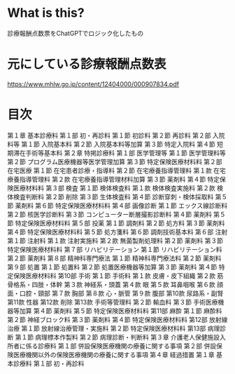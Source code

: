 # What is this?
診療報酬点数票をChatGPTでロジック化したもの

# 元にしている診療報酬点数表
https://www.mhlw.go.jp/content/12404000/000907834.pdf

# 目次
第１章 基本診療料
    第１部 初・再診料
        第１節 初診料
        第２節 再診料
    第２部 入院料等
        第１節 入院基本料
        第２節 入院基本料等加算
        第３節 特定入院料
        第４節 短期滞在手術等基本料
第２章 特掲診療料
    第１部 医学管理等
        第１節 医学管理料等
        第２節 プログラム医療機器等医学管理加算
        第３節 特定保険医療材料料
    第２部 在宅医療
        第１節 在宅患者診療・指導料
        第２節 在宅療養指導管理料
            第１款 在宅療養指導管理料
            第２款 在宅療養指導管理材料加算
        第３節 薬剤料
        第４節 特定保険医療材料料
    第３部 検査
        第１節 検体検査料
            第１款 検体検査実施料
            第２款 検体検査判断料
        第２節 削除
        第３節 生体検査料
        第４節 診断穿刺・検体採取料
        第５節 薬剤料
        第６節 特定保険医療材料料
    第４部 画像診断
        第１節 エックス線診断料
        第２節 核医学診断料
        第３節 コンピューター断層撮影診断料
        第４節 薬剤料
        第５節 特定保険医療材料料
    第５部 投薬
        第１節 調剤料
        第２節 処方料
        第３節 薬剤料
        第４節 特定保険医療材料料
        第５節 処方箋料
        第６節 調剤技術基本料
    第６部 注射
        第１節 注射料
            第１款 注射実施料
            第２款 無菌製剤処理料
        第２節 薬剤料
        第３節 特定保険医療材料料
    第７部 リハビリテーション
        第１節 リハビリテーション料
        第２節 薬剤料
    第８部 精神科専門療法
        第１節 精神科専門療法料
        第２節 薬剤料
    第９部 処置
        第１節 処置料
        第２節 処置医療機器等加算
        第３節 薬剤料
        第４節 特定保険医療材料料
    第10部 手術
        第１節 手術料
            第１款 皮膚・皮下組織
            第２款 筋骨格系・四肢・体幹
            第３款 神経系・頭蓋
            第４款 眼
            第５款 耳鼻咽喉
            第６款 顔面・口腔・頸部
            第７款 胸部
            第８款 心・脈管
            第９款 腹部
            第10款 尿路系・副腎
            第11款 性器
            第12款 削除
            第13款 手術等管理料
        第２節 輸血料
        第３節 手術医療機器等加算
        第４節 薬剤料
        第５節 特定保険医療材料料
    第11部 麻酔
        第１節 麻酔料
        第２節 神経ブロック料
        第３節 薬剤料
        第４節 特定保険医療材料料
    第12部 放射線治療
        第１節 放射線治療管理・実施料
        第２節 特定保険医療材料料
    第13部 病理診断
        第１節 病理標本作製料
        第２節 病理診断・判断料
第３章 介護老人保健施設入所者に係る診療料
    第１部 併設保険医療機関の療養に関する事項
    第２部 併設保険医療機関以外の保険医療機関の療養に関する事項
第４章 経過措置
    第１章 基本診療料
        第１部 初・再診料